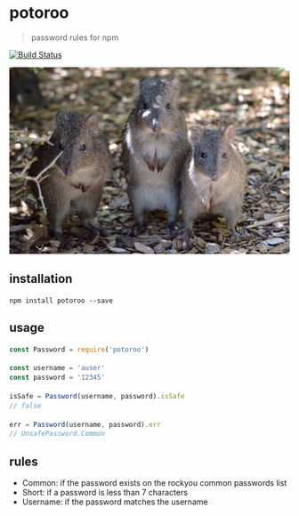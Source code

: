 # potoroo
> password rules for npm

[![Build Status](https://travis-ci.org/ashleygwilliams/potoroo.svg?branch=master)](https://travis-ci.org/ashleygwilliams/potoroo)

![potoroo](./potoroo.jpg)

## installation

```
npm install potoroo --save
```

## usage

```js
const Password = require('potoroo')

const username = 'auser'
const password = '12345'

isSafe = Password(username, password).isSafe
// false

err = Password(username, password).err
// UnsafePassword.Common
```

## rules

- Common: if the password exists on the rockyou common passwords list
- Short: if a password is less than 7 characters
- Username: if the password matches the username
